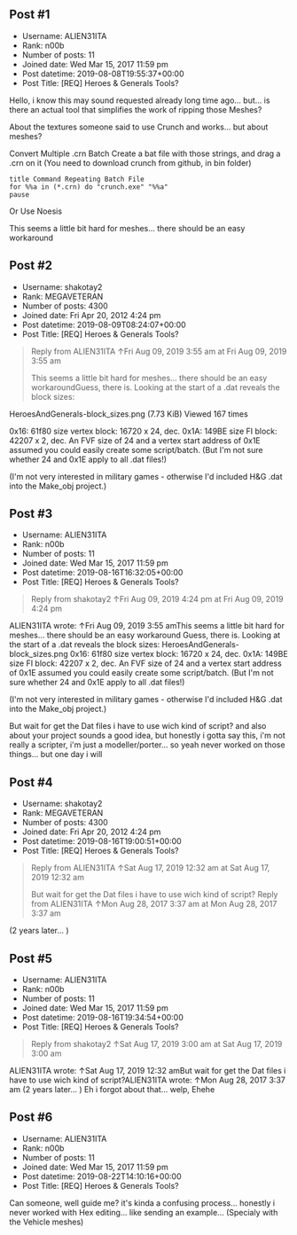 ## Post #1
- Username: ALIEN31ITA
- Rank: n00b
- Number of posts: 11
- Joined date: Wed Mar 15, 2017 11:59 pm
- Post datetime: 2019-08-08T19:55:37+00:00
- Post Title: [REQ] Heroes & Generals Tools?

Hello, i know this may sound requested already long time ago... but... is there an actual tool that simplifies the work of ripping those Meshes?

About the textures someone said to use Crunch and works... but about meshes?

Convert Multiple .crn Batch
Create a bat file with those strings, and drag a .crn on it (You need to download crunch from github, in bin folder)

```
title Command Repeating Batch File
for %%a in (*.crn) do "crunch.exe" "%%a"
pause

```

Or Use Noesis

This seems a little bit hard for meshes... there should be an easy workaround
## Post #2
- Username: shakotay2
- Rank: MEGAVETERAN
- Number of posts: 4300
- Joined date: Fri Apr 20, 2012 4:24 pm
- Post datetime: 2019-08-09T08:24:07+00:00
- Post Title: [REQ] Heroes & Generals Tools?

> Reply from ALIEN31ITA ↑Fri Aug 09, 2019 3:55 am at Fri Aug 09, 2019 3:55 am
>
> This seems a little bit hard for meshes... there should be an easy workaroundGuess, there is. Looking at the start of a .dat reveals the block sizes:



HeroesAndGenerals-block_sizes.png (7.73 KiB) Viewed 167 times


0x16: 61f80 size vertex block: 16720 x 24, dec. 
0x1A: 149BE size FI block: 42207 x 2, dec.
An FVF size of 24 and a vertex start address of 0x1E assumed you could easily create some script/batch.
(But I'm not sure whether 24 and 0x1E apply to all .dat files!)

(I'm not very interested in military games - otherwise I'd included H&G .dat  into the Make_obj project.)
## Post #3
- Username: ALIEN31ITA
- Rank: n00b
- Number of posts: 11
- Joined date: Wed Mar 15, 2017 11:59 pm
- Post datetime: 2019-08-16T16:32:05+00:00
- Post Title: [REQ] Heroes & Generals Tools?

> Reply from shakotay2 ↑Fri Aug 09, 2019 4:24 pm at Fri Aug 09, 2019 4:24 pm
>
> 
ALIEN31ITA wrote: ↑Fri Aug 09, 2019 3:55 amThis seems a little bit hard for meshes... there should be an easy workaround
Guess, there is. Looking at the start of a .dat reveals the block sizes:
HeroesAndGenerals-block_sizes.png
0x16: 61f80 size vertex block: 16720 x 24, dec. 
0x1A: 149BE size FI block: 42207 x 2, dec.
An FVF size of 24 and a vertex start address of 0x1E assumed you could easily create some script/batch.
(But I'm not sure whether 24 and 0x1E apply to all .dat files!)

(I'm not very interested in military games - otherwise I'd included H&G .dat  into the Make_obj project.)

But wait for get the Dat files i have to use wich kind of script? and also about your project sounds a good idea, but honestly i gotta say this, i'm not really a scripter, i'm just a modeller/porter... so yeah never worked on those things... but one day i will
## Post #4
- Username: shakotay2
- Rank: MEGAVETERAN
- Number of posts: 4300
- Joined date: Fri Apr 20, 2012 4:24 pm
- Post datetime: 2019-08-16T19:00:51+00:00
- Post Title: [REQ] Heroes & Generals Tools?

> Reply from ALIEN31ITA ↑Sat Aug 17, 2019 12:32 am at Sat Aug 17, 2019 12:32 am
>
> But wait for get the Dat files i have to use wich kind of script?
> Reply from ALIEN31ITA ↑Mon Aug 28, 2017 3:37 am at Mon Aug 28, 2017 3:37 am
>
> 
(2 years later...  )
## Post #5
- Username: ALIEN31ITA
- Rank: n00b
- Number of posts: 11
- Joined date: Wed Mar 15, 2017 11:59 pm
- Post datetime: 2019-08-16T19:34:54+00:00
- Post Title: [REQ] Heroes & Generals Tools?

> Reply from shakotay2 ↑Sat Aug 17, 2019 3:00 am at Sat Aug 17, 2019 3:00 am
>
> 
ALIEN31ITA wrote: ↑Sat Aug 17, 2019 12:32 amBut wait for get the Dat files i have to use wich kind of script?ALIEN31ITA wrote: ↑Mon Aug 28, 2017 3:37 am
(2 years later...  )
Eh i forgot about that... welp, Ehehe
## Post #6
- Username: ALIEN31ITA
- Rank: n00b
- Number of posts: 11
- Joined date: Wed Mar 15, 2017 11:59 pm
- Post datetime: 2019-08-22T14:10:16+00:00
- Post Title: [REQ] Heroes & Generals Tools?

Can someone, well guide me? it's kinda a confusing process... honestly i never worked with Hex editing... like sending an example... (Specialy with the Vehicle meshes)
